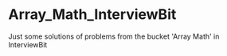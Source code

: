 # Array_Math_InterviewBit

Just some solutions of problems from the bucket 'Array Math' in InterviewBit
